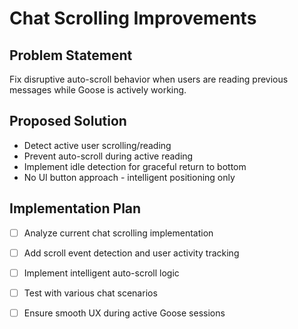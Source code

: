 # Chat Scrolling Improvements

## Problem Statement
Fix disruptive auto-scroll behavior when users are reading previous messages while Goose is actively working.

## Proposed Solution
- Detect active user scrolling/reading
- Prevent auto-scroll during active reading
- Implement idle detection for graceful return to bottom
- No UI button approach - intelligent positioning only

## Implementation Plan
- [ ] Analyze current chat scrolling implementation
- [ ] Add scroll event detection and user activity tracking
- [ ] Implement intelligent auto-scroll logic
- [ ] Test with various chat scenarios
- [ ] Ensure smooth UX during active Goose sessions

